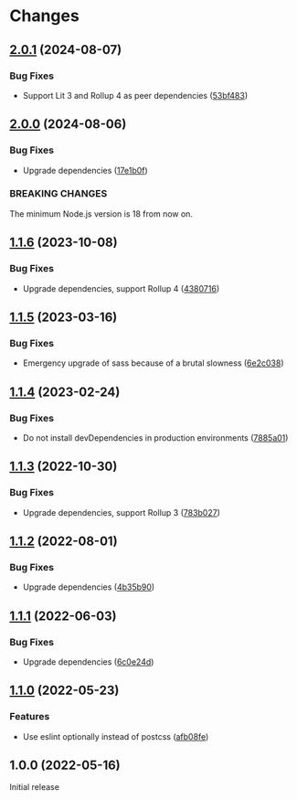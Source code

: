 # Changes

## [2.0.1](https://github.com/prantlf/rollup-plugin-scss-lit/compare/v2.0.0...v2.0.1) (2024-08-07)

### Bug Fixes

* Support Lit 3 and Rollup 4 as peer dependencies ([53bf483](https://github.com/prantlf/rollup-plugin-scss-lit/commit/53bf4836f8d83e7883509dd6abc75ace9c1860b8))

## [2.0.0](https://github.com/prantlf/rollup-plugin-scss-lit/compare/v1.1.6...v2.0.0) (2024-08-06)

### Bug Fixes

* Upgrade dependencies ([17e1b0f](https://github.com/prantlf/rollup-plugin-scss-lit/commit/17e1b0fea85ba16a6d3d74992ee86203f42a6f7b))

### BREAKING CHANGES

The minimum Node.js version is 18 from now on.

## [1.1.6](https://github.com/prantlf/rollup-plugin-scss-lit/compare/v1.1.5...v1.1.6) (2023-10-08)

### Bug Fixes

* Upgrade dependencies, support Rollup 4 ([4380716](https://github.com/prantlf/rollup-plugin-scss-lit/commit/43807165f632f7031360921d1d50b7b8c07f203a))

## [1.1.5](https://github.com/prantlf/rollup-plugin-scss-lit/compare/v1.1.4...v1.1.5) (2023-03-16)

### Bug Fixes

* Emergency upgrade of sass because of a brutal slowness ([6e2c038](https://github.com/prantlf/rollup-plugin-scss-lit/commit/6e2c038b2797ce3042218becec67394e311349db))

## [1.1.4](https://github.com/prantlf/rollup-plugin-scss-lit/compare/v1.1.3...v1.1.4) (2023-02-24)

### Bug Fixes

* Do not install devDependencies in production environments ([7885a01](https://github.com/prantlf/rollup-plugin-scss-lit/commit/7885a01c814918f5c3025f0df80328877c79e758))

## [1.1.3](https://github.com/prantlf/rollup-plugin-scss-lit/compare/v1.1.2...v1.1.3) (2022-10-30)

### Bug Fixes

* Upgrade dependencies, support Rollup 3 ([783b027](https://github.com/prantlf/rollup-plugin-scss-lit/commit/783b02784a43dcef3e30c35c33e60da8018ef78d))

## [1.1.2](https://github.com/prantlf/rollup-plugin-scss-lit/compare/v1.1.1...v1.1.2) (2022-08-01)

### Bug Fixes

* Upgrade dependencies ([4b35b90](https://github.com/prantlf/rollup-plugin-scss-lit/commit/4b35b90a565ad981dc01a4889f141379009e28c0))

## [1.1.1](https://github.com/prantlf/rollup-plugin-scss-lit/compare/v1.1.0...v1.1.1) (2022-06-03)

### Bug Fixes

* Upgrade dependencies ([6c0e24d](https://github.com/prantlf/rollup-plugin-scss-lit/commit/6c0e24da9af6d2c71babe84462763244370ce27f))

## [1.1.0](https://github.com/prantlf/rollup-plugin-scss-lit/compare/v1.0.0...v1.1.0) (2022-05-23)

### Features

* Use eslint optionally instead of postcss ([afb08fe](https://github.com/prantlf/rollup-plugin-scss-lit/commit/afb08fe844170324ff0fd0d9b6f804687b96dbd7))

## 1.0.0 (2022-05-16)

Initial release
